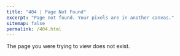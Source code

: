 ```yaml
---
title: "404 | Page Not Found"
excerpt: "Page not found. Your pixels are in another canvas."
sitemap: false
permalink: /404.html
---
```


The page you were trying to view does not exist.

